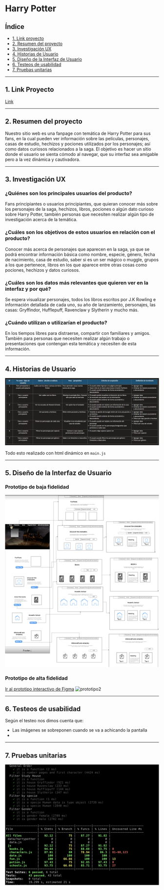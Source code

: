 # Harry Potter

## Índice

* [1. Link proyecto](#1-Link)
* [2. Resumen del proyecto](#2-resumen-del-proyecto)
* [3. Investigación UX](#3-investigación-UX)
* [4. Historias de Usuario](#4-historias-de-usuario)
* [5. Diseño de la Interfaz de Usuario](#5-diseño-de-la-interfaz-de-usuario)
* [6. Testeos de usabilidad](#6-testeos-de-usabilidad)
* [7. Pruebas unitarias](#7-pruebas-unitarias)


***

## 1. Link Proyecto

[Link](https://www.forbes.com/sites/bernardmarr/2018/05/21/how-much-data-do-we-create-every-day-the-mind-blowing-stats-everyone-should-read)

***

## 2. Resumen del proyecto
Nuestro sitio web es una fanpage con temática de Harry Potter para sus fans, en la cual pueden ver información sobre las películas, personajes, casas de estudio, hechizos y pociones utilizados por los personajes; así como datos curiosos relacionados a la saga. El objetivo es hacer un sitio donde el usuario se sienta cómodo al navegar, que su interfaz sea amigable pero a la vez dinámica y cautivadora.
***

## 3. Investigación UX

### __¿Quiénes son los principales usuarios del producto?__

Fans principiantes o usuarios principiantes, que quieran conocer más sobre los personajes de la saga, hechizos, libros, pociones o algún dato curioso sobre Harry Potter, también personas que necesiten realizar algún tipo de investigación acerca de la temática.

### __¿Cuáles son los objetivos de estos usuarios en relación con el producto?__

Conocer más acerca de personajes que aparecen en la saga, ya que se podrá encontrar información básica como nombre, especie, género, fecha de nacimiento, casa de estudio, saber si es un ser mágico o muggle, grupos a los que pertenece, libros en los que aparece entre otras cosas como pociones, hechizos y datos curiosos.

### __¿Cuáles son los datos más relevantes que quieren ver en la interfaz y por qué?__

Se espera visualizar personajes, todos los libros escritos por J.K Rowling e información detallada de cada uno, su año de lanzamiento, personajes, las casas: Gryffindor, Hufflepuff, Ravenclaw y Slytherin y mucho más.

### __¿Cuándo utilizan o utilizarían el producto?__

En los tiempos libres para distraerse, compartir con familiares y amigos.  También para personas que necesiten realizar algún trabajo o presentaciones que contengan esta temática y necesiten de esta información.


***
## 4. Historias de Usuario

![historiaUsuario]

Todo esto realizado con html dinámico en `main.js`
***
## 5. Diseño de la Interfaz de Usuario



### __Prototipo de baja fidelidad__

![prototipo1]


### __Prototipo de alta fidelidad__

 [Ir al prototipo interactivo de Figma][prototype-url]
 ![prototipo2]
***
## 6. Testeos de usabilidad
Según el testeo nos dimos cuenta que:

* Las imágenes se sobreponen cuando se va a achicando la pantalla
*

***
## 7. Pruebas unitarias
![testingApp]

<!-- MARKDOWN LINKS & IMAGES -->
[prototipo1]: ./src/img/prototype/lo-fi-prototype.jpg
[prototipo2]: ./src/img/prototype/HarryPotterPage.png
[prototype-url]: https://www.figma.com/proto/r4WNNhy1BF9AtnZGIKXqRo/HarryPotterPage?page-id=0%3A1&node-id=1%3A2&viewport=449%2C618%2C0.12&scaling=scale-down-width&starting-point-node-id=1%3A2
[historiaUsuario]: ./src/img/prototype/historiaDeUsuario.PNG
[testingApp]: ./src/img/test.png
